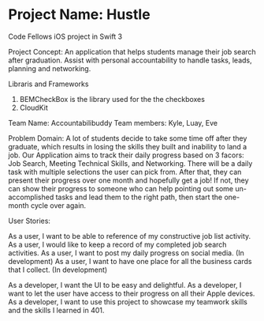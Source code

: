 # Project Name: Hustle
Code Fellows iOS project in Swift 3

Project Concept: An application that helps students manage their job search after graduation. Assist with personal accountability to handle tasks, leads, planning and networking.

Libraris and Frameworks
1) BEMCheckBox is the library used for the the checkboxes
2) CloudKit

Team Name: Accountabilibuddy
Team members: Kyle, Luay, Eve

Problem Domain: A lot of students decide to take some time off after they graduate, which results in losing the skills they built and inability to land a job. Our Application aims to track their daily progress based on 3 facors: Job Search, Meeting Technical Skills, and Networking. There will be a daily task with multiple selections the user can pick from. After that, they can present their progress over one month and hopefully get a job! If not, they can show their progress to someone who can help pointing out some un-accomplished tasks and lead them to the right path, then start the one-month cycle over again.


User Stories:

As a user, I want to be able to reference of my constructive job list activity.
As a user, I would like to keep a record of my completed job search activities.
As a user, I want to post my daily progress on social media. (In development)
As a user, I want to have one place for all the business cards that I collect. (In development)

As a developer, I want the UI to be easy and delightful.
As a developer, I want to let the user have access to their progress on all their Apple devices.
As a developer, I want to use this project to showcase my teamwork skills and the skills I learned in 401.

